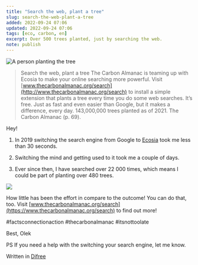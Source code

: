 ```yaml
---
title: "Search the web, plant a tree"
slug: search-the-web-plant-a-tree
added: 2022-09-24 07:06
updated: 2022-09-24 07:06
tags: [eco, carbon, en]
excerpt: Over 500 trees planted, just by searching the web.
note: publish
---
```


![A person planting the tree](https://pinboard-uploads-production.operacdn.com/images/4c2e02ac-06cd-4760-9fab-7330b29a61e6/3cc22789-b492-465e-a9b3-05716621b0d3/b0565e80-4a61-420b-86d4-b57d67b711a8.jpeg)

> Search the web, plant a tree
> The Carbon Almanac is teaming up with Ecosia to make your online searching more powerful. Visit [www.thecarbonalmanac.org/search](http://www.thecarbonalmanac.org/search)
> to install a simple extension that plants a tree every time you do some web searches. It’s free. Just as fast and even easier than Google, but it makes a difference, every day. 143,000,000 trees planted as of 2021.
> The Carbon Almanac (p. 69).

Hey!

1.  In 2019 switching the search engine from Google to [Ecosia](https://www.ecosia.org/) took me less than 30 seconds.

2.  Switching the mind and getting used to it took me a couple of days.

3.  Ever since then, I have searched over 22 000 times, which means I could be part of planting over 480 trees.

![](https://pbs.twimg.com/media/FdV5rr_WYAAslE5?format=png&name=medium)

How little has been the effort in compare to the outcome! You can do that, too. Visit [www.thecarbonalmanac.org/search](https://www.thecarbonalmanac.org/search) to find out more!

\#factsconnectionaction #thecarbonalmanac #itsnottoolate

Best,
Olek

PS If you need a help with the switching your search engine, let me know.

Written in [Difree](https://www.getdifree.com/)
